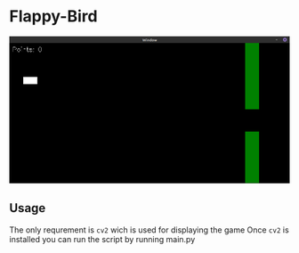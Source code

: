 # Flappy-Bird
<p align="center">
<img src="example.png" />
</p>

## Usage
The only requrement is `cv2` wich is used for displaying the game
Once `cv2` is installed you can run the script by running main.py
